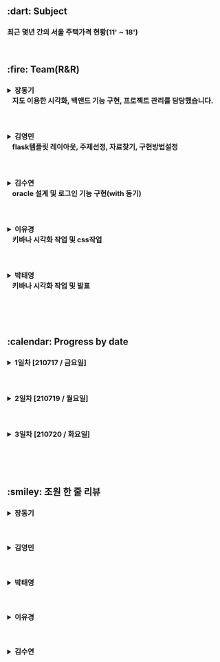 <h2> :dart: Subject </h2>
<h3>최근 몇년 간의 서울 주택가격 현황(11' ~ 18')</h3><p> 

<br>

<h2> :fire: Team(R&R)
&nbsp;&nbsp;&nbsp;<h3><details><summary> 장동기 </summary></p>
<a href = "https://github.com/GoodDonkey"><h6>&nbsp;&nbsp;: GitHub LINK</a><br></details>
&nbsp;&nbsp;&nbsp;지도 이용한 시각화, 백앤드 기능 구현, 프로젝트 관리를 담당했습니다.
 
&nbsp;&nbsp;&nbsp;<h3><details><summary> 김영민 </summary></p>
<a href = "https://github.com/mechaniclib"><h6>&nbsp;&nbsp;: GitHub LINK</a></details>
&nbsp;&nbsp;&nbsp;flask템플릿 레이아웃, 주제선정, 자료찾기, 구현방법설정
 
&nbsp;&nbsp;&nbsp;<h3><details><summary> 김수연 </summary></p>
<a href = "https://github.com/metaego"><h6>&nbsp;&nbsp;: GitHub LINK</a></details>
&nbsp;&nbsp;&nbsp;oracle 설계 및 로그인 기능 구현(with 동기)
     
&nbsp;&nbsp;&nbsp;<h3><details><summary> 이유경 </summary></p>
<a href = "https://github.com/Yukyeong-Lee"><h6>&nbsp;&nbsp;: GitHub LINK</a></details>
&nbsp;&nbsp;&nbsp;키바나 시각화 작업 및 css작업
     
&nbsp;&nbsp;&nbsp;<h3><details><summary> 박태영 </summary></p>
<a href = "https://github.com/taeyoung0103"><h6>&nbsp;&nbsp;: GitHub LINK</a></details>
&nbsp;&nbsp;&nbsp;키바나 시각화 작업 및 발표

<br><br><br>

<!-- 날짜별 진행과정-->
<h2> :calendar: Progress by date
&nbsp;&nbsp;&nbsp;<h3><details><summary> 1일차 [210717 / 금요일] </summary></p>
&nbsp;&nbsp;&nbsp;1. 주제선정 : 지난 몇년동안 많이 접했던 서울 집값에 대해 알아보기로 결정</p>
&nbsp;&nbsp;&nbsp;2. 데이터 수집 및 수정</p>
&nbsp;&nbsp;&nbsp;&nbsp;&nbsp;- 서울 아파트 실거래가 관련 데이터 - http://datakorea.datastore.or.kr/profile/geo/04000KR11/#category_%EC%9E%90%EC%82%B0,%EB%B6%80%EC%B1%84,%EC%86%8C%EB%93%9D_%ED%98%84%ED%99%A9</p>
&nbsp;&nbsp;&nbsp;3. 구체화</p>
&nbsp;&nbsp;&nbsp;&nbsp;&nbsp;- 꾸준히 상승하는 서울집값, 얼마나 상승하고있는지 분석?</p>
&nbsp;&nbsp;&nbsp;&nbsp;&nbsp;- 아파트, 빌라, 오피스텔 가격 변동을 년도로 나눠서 분석?</p>
&nbsp;&nbsp;&nbsp;&nbsp;&nbsp;- 아파트, 빌라, 오피스텔의 가격을 지역별로 나눠서 분석?</p></details>


&nbsp;&nbsp;&nbsp;<h3><details><summary> 2일차 [210719 / 월요일] </summary></p>
&nbsp;&nbsp;&nbsp;1. 아이디어 개선 및 html제작</p>
&nbsp;&nbsp;&nbsp;2. kibana 시각화 이용하여 제작</p>
&nbsp;&nbsp;&nbsp;&nbsp;&nbsp;- Metric으로 최대값, 최소값</p>
&nbsp;&nbsp;&nbsp;&nbsp;&nbsp;- 선그래프로 집종류별 변화 분석</p>
&nbsp;&nbsp;&nbsp;&nbsp;&nbsp;- Tag Cloud로 지역별 가격 시각화</p>
&nbsp;&nbsp;&nbsp;3. app.py / dao.py code 제작 </p></details>

&nbsp;&nbsp;&nbsp;<h3><details><summary> 3일차 [210720 / 화요일] </summary></p>
&nbsp;&nbsp;&nbsp;1. 시각화 자료 추가</p>
&nbsp;&nbsp;&nbsp;&nbsp;&nbsp;- 서울시 지도로 보는 가격차이</p>
&nbsp;&nbsp;&nbsp;&nbsp;&nbsp;- 히트맵을 이용한 지역구별 가격차이</p>
&nbsp;&nbsp;&nbsp;2. 디자인 수정 및 전반적인 html,기능 완성</p>
</details> 


<br><br><br>


<h2>:smiley: 조원 한 줄 리뷰</h2>
<h3>
<details>
<summary> 장동기 </summary></p>
함께 하여 행복한 프로젝트 예스 <br>
더불어 깃 협업에 익숙해진 느낌이라 좋았다</p>
</details>
</h3>

<br>

<h3>
<details>
<summary> 김영민 </summary></p>
github를 이용해 협업하는 과정에서 git사용에 더 친숙해졌고<br>
데이터를 어떻게 시각화하면 좋을지 고민하는 과정에서 주제에 대한 도메인 지식이 필요하다는 사실도 체감하게 되었다<br>
또한 소스의 재사용성을 고려하는 것이 향후 프로젝트의 품질에 많은 영향을 미친다는 점도 알게 되었다</p>
</details>
</h3>

<br>

<h3>
<details>
<summary> 박태영 </summary></p>
한 줄 평을 적어주세요</p>
</details>
</h3>

<br>


<h3>
<details>
<summary> 이유경 </summary></p>
한 줄 평을 적어주세요</p>
</details>
</h3>

<br>

<h3>
<details>
<summary> 김수연 </summary></p>
프로젝트 동안 주제 퀄리티보다는 기술 숙련도를 올리는 것에 초점을 두었고, flask와 git 사용법이 익숙해졌다는 사실에 매우 큰 만족감을 느꼈습니다.</p>
</details>
</h3>

<br>
